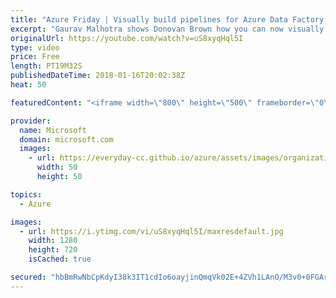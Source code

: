 ```yaml
---
title: "Azure Friday | Visually build pipelines for Azure Data Factory V2"
excerpt: "Gaurav Malhotra shows Donovan Brown how you can now visually build pipelines for Azure Data Factory V2 and be more productive by getting pipelines up & running quickly without writing any code.  For more information, see:  ADF v2: Visual Tools enabled in public preview (blog) - https://azure.microsoft.com/en-us/blog/adf-v2-visual-tools-enabled-in-public-preview/"
originalUrl: https://youtube.com/watch?v=uS8xyqHql5I
type: video
price: Free
length: PT19M32S
publishedDateTime: 2018-01-16T20:02:38Z
heat: 50

featuredContent: "<iframe width=\"800\" height=\"500\" frameborder=\"0\" src=\"https://www.youtube.com/embed/uS8xyqHql5I\" allow=\"accelerometer; autoplay; encrypted-media; gyroscope; picture-in-picture\" allowfullscreen></iframe>"

provider:
  name: Microsoft
  domain: microsoft.com
  images:
    - url: https://everyday-cc.github.io/azure/assets/images/organizations/microsoft.com-50x50.jpg
      width: 50
      height: 50

topics:
  - Azure

images:
  - url: https://i.ytimg.com/vi/uS8xyqHql5I/maxresdefault.jpg
    width: 1280
    height: 720
    isCached: true

secured: "hbBmRwNbCpKdyI38k3IT1cdIo6oayjinQmqVk02E+4ZVh1LAnO/M3v0+0FGArzFOrZZgTHS41hjbikTOO6xo334Dr/tqY1hFUTuI/3a9k3ICMtlEeesHYOaLBk2HQe5CzuMaJ0KaFWfyOFXYmJ8Istg3ynjA8mOBrQB3tiD83Eee3H7RHj0YhHoo72oZW5UbBRPOBy1ORy3fPWAfK9Dto3mRBD5VT3b563Z0CbzUtRMNsmH1MW8fc27LKvGSdEIm9u6ittV/Lco7+d1gYCqJh8EvlPvbblOGUtHG/rg0f5ROmfKjGD41bonodq6FwWxSbiocrLpY6mhV37bnC1Cmx/zmR5gTA+rko1x44+BBLvq23byjBdgFTUkYkV0UMACeMqLQP1DHtfxZvSJ6zEBs0D6i3useYcT4BrRGZ/QDS/8=;0m6AzhR5EvCkqwqgxpRDhQ=="
---
```


